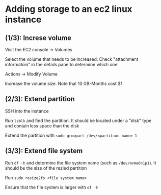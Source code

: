 # Adding storage to an ec2 linux instance

## (1/3): Increse volume

Visit the EC2 console -> Volumes

Select the volume that needs to be increased. Check "attachment informatoin" in the details pane to determine which one

Actions -> Modify Volume

Increase the volume size. Note that 10 GB-Months cost $1

## (2/3): Extend partition

SSH into the instance

Run `lsblk` and find the partition. It should be located under a "disk" type and contain less space than the disk

Extend the partition with `sudo growpart /dev/<partition name> 1`

## (3/3): Extend file system

Run `df -h` and determine the file system name (such as `/dev/nvme0n1p1`). It should be the size of the rezied partition

Run `sudo resize2fs <file system name>`

Ensure that the file system is larger with `df -h`
